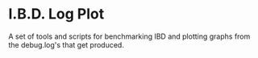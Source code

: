 # I.B.D. Log Plot

A set of tools and scripts for benchmarking IBD and plotting graphs from the
debug.log's that get produced.
